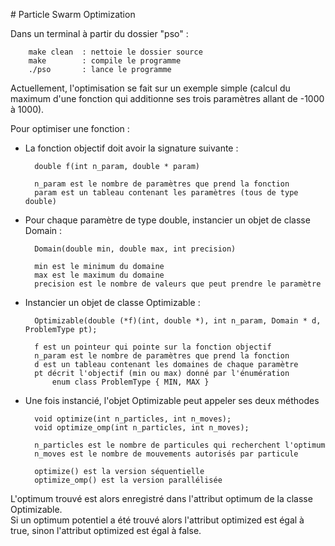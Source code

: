 # Particle Swarm Optimization

Dans un terminal à partir du dossier "pso" :

		make clean	: nettoie le dossier source
		make		: compile le programme
		./pso		: lance le programme


Actuellement, l'optimisation se fait sur un exemple simple (calcul du maximum
d'une fonction qui additionne ses trois paramètres allant de -1000 à 1000).

Pour optimiser une fonction :  
* La fonction objectif doit avoir la signature suivante :

		double f(int n_param, double * param)

		n_param est le nombre de paramètres que prend la fonction
		param est un tableau contenant les paramètres (tous de type double)

* Pour chaque paramètre de type double, instancier un objet de classe Domain :

		Domain(double min, double max, int precision)

		min est le minimum du domaine
		max est le maximum du domaine
		precision est le nombre de valeurs que peut prendre le paramètre

* Instancier un objet de classe Optimizable :

		Optimizable(double (*f)(int, double *), int n_param, Domain * d, ProblemType pt);

		f est un pointeur qui pointe sur la fonction objectif
		n_param est le nombre de paramètres que prend la fonction
		d est un tableau contenant les domaines de chaque paramètre
		pt décrit l'objectif (min ou max) donné par l'énumération
			enum class ProblemType { MIN, MAX }

* Une fois instancié, l'objet Optimizable peut appeler ses deux méthodes

		void optimize(int n_particles, int n_moves);
		void optimize_omp(int n_particles, int n_moves);

		n_particles est le nombre de particules qui recherchent l'optimum
		n_moves est le nombre de mouvements autorisés par particule

		optimize() est la version séquentielle
		optimize_omp() est la version parallélisée

L'optimum trouvé est alors enregistré dans l'attribut optimum de la classe Optimizable.  
Si un optimum potentiel a été trouvé alors l'attribut optimized est égal à true, sinon l'attribut optimized est égal à false.

